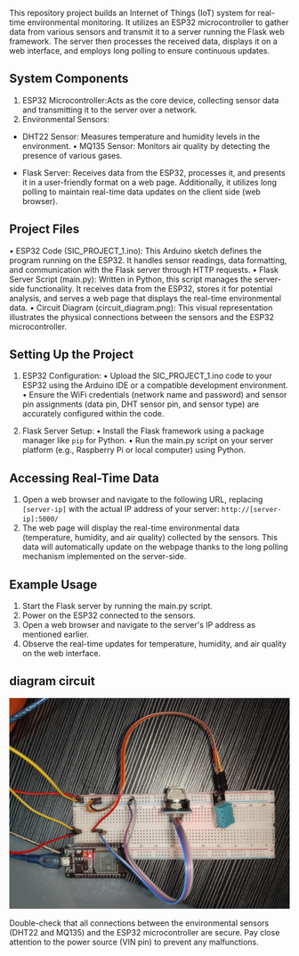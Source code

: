 This repository project builds an Internet of Things (IoT) system for real-time environmental monitoring. It utilizes an ESP32 microcontroller to gather data from various sensors and transmit it to a server running the Flask web framework. The server then processes the received data, displays it on a web interface, and employs long polling to ensure continuous updates.

## System Components

1. ESP32 Microcontroller:Acts as the core device, collecting sensor data and transmitting it to the server over a network.
2. Environmental Sensors:
- DHT22 Sensor: Measures temperature and humidity levels in the environment.
• MQ135 Sensor: Monitors air quality by detecting the presence of various gases.
* Flask Server: Receives data from the ESP32, processes it, and presents it in a user-friendly format on a web page. Additionally, it utilizes long polling to maintain real-time data updates on the client side (web browser).

## Project Files

• ESP32 Code (SIC_PROJECT_1.ino): This Arduino sketch defines the program running on the ESP32. It handles sensor readings, data formatting, and communication with the Flask server through HTTP requests.
• Flask Server Script (main.py): Written in Python, this script manages the server-side functionality. It receives data from the ESP32, stores it for potential analysis, and serves a web page that displays the real-time environmental data.
• Circuit Diagram (circuit_diagram.png): This visual representation illustrates the physical connections between the sensors and the ESP32 microcontroller.

## Setting Up the Project

1. ESP32 Configuration:
 • Upload the SIC_PROJECT_1.ino code to your ESP32 using the Arduino IDE or a compatible development environment.
 • Ensure the WiFi credentials (network name and password) and sensor pin assignments (data pin, DHT sensor pin, and sensor type) are accurately configured within the code.

2. Flask Server Setup:
 • Install the Flask framework using a package manager like `pip` for Python.
 • Run the main.py script on your server platform (e.g., Raspberry Pi or local computer) using Python.

## Accessing Real-Time Data

1. Open a web browser and navigate to the following URL, replacing `[server-ip]` with the actual IP address of your server: `http://[server-ip]:5000/`
2. The web page will display the real-time environmental data (temperature, humidity, and air quality) collected by the sensors. This data will automatically update on the webpage thanks to the long polling mechanism implemented on the server-side.

## Example Usage

1. Start the Flask server by running the main.py script.
2. Power on the ESP32 connected to the sensors.
3. Open a web browser and navigate to the server's IP address as mentioned earlier.
4. Observe the real-time updates for temperature, humidity, and air quality on the web interface.

## diagram circuit 
![alt text](https://github.com/sadikinbancin/Real-Time-IoT-Environmental-Monitoring-with-ESP32-and/blob/main/circuit_diagram.jpg?raw=true)

Double-check that all connections between the environmental sensors (DHT22 and MQ135) and the ESP32 microcontroller are secure. Pay close attention to the power source (VIN pin) to prevent any malfunctions.
